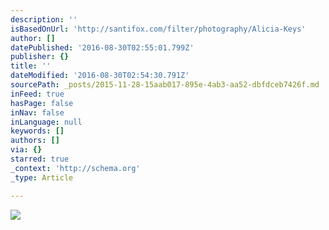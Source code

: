 ```yaml
---
description: ''
isBasedOnUrl: 'http://santifox.com/filter/photography/Alicia-Keys'
author: []
datePublished: '2016-08-30T02:55:01.799Z'
publisher: {}
title: ''
dateModified: '2016-08-30T02:54:30.791Z'
sourcePath: _posts/2015-11-28-15aab017-895e-4ab3-aa52-dbfdceb7426f.md
inFeed: true
hasPage: false
inNav: false
inLanguage: null
keywords: []
authors: []
via: {}
starred: true
_context: 'http://schema.org'
_type: Article

---
```

![](http://payload369.cargocollective.com/1/0/3626/9694745/aliciakeys-34_683.jpg)